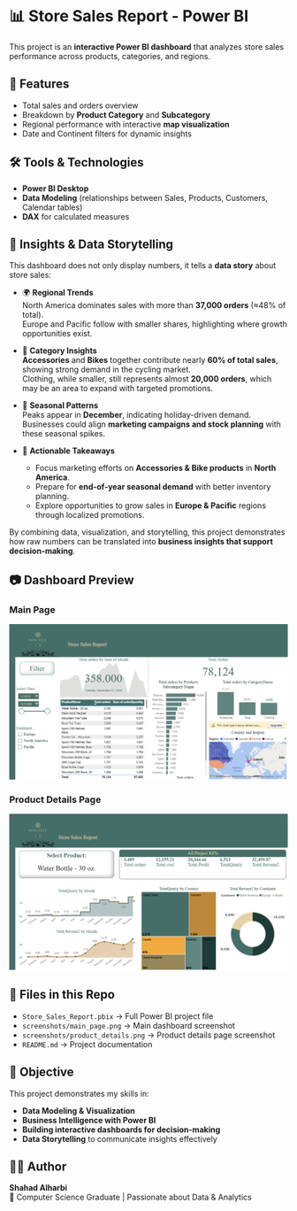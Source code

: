 # 📊 Store Sales Report - Power BI

This project is an **interactive Power BI dashboard** that analyzes store sales performance across products, categories, and regions.


## 🚀 Features
- Total sales and orders overview  
- Breakdown by **Product Category** and **Subcategory**  
- Regional performance with interactive **map visualization**  
- Date and Continent filters for dynamic insights  



## 🛠 Tools & Technologies
- **Power BI Desktop**  
- **Data Modeling** (relationships between Sales, Products, Customers, Calendar tables)  
- **DAX** for calculated measures  


## 📖 Insights & Data Storytelling

This dashboard does not only display numbers, it tells a **data story** about store sales:

- 🌍 **Regional Trends**  
  North America dominates sales with more than **37,000 orders** (≈48% of total).  
  Europe and Pacific follow with smaller shares, highlighting where growth opportunities exist.  

- 🛒 **Category Insights**  
  **Accessories** and **Bikes** together contribute nearly **60% of total sales**, showing strong demand in the cycling market.  
  Clothing, while smaller, still represents almost **20,000 orders**, which may be an area to expand with targeted promotions.  

- 📆 **Seasonal Patterns**  
  Peaks appear in **December**, indicating holiday-driven demand.  
  Businesses could align **marketing campaigns and stock planning** with these seasonal spikes.  

- 🔑 **Actionable Takeaways**  
  - Focus marketing efforts on **Accessories & Bike products** in **North America**.  
  - Prepare for **end-of-year seasonal demand** with better inventory planning.  
  - Explore opportunities to grow sales in **Europe & Pacific** regions through localized promotions.  

By combining data, visualization, and storytelling, this project demonstrates how raw numbers can be translated into **business insights that support decision-making**.



## 📷 Dashboard Preview

### Main Page  
![Main Dashboard](screenshots/main_page.png)  

### Product Details Page  
![Product Details Dashboard](screenshots/product_details.png)  



## 📁 Files in this Repo
- `Store_Sales_Report.pbix` → Full Power BI project file  
- `screenshots/main_page.png` → Main dashboard screenshot  
- `screenshots/product_details.png` → Product details page screenshot  
- `README.md` → Project documentation  



## 🎯 Objective
This project demonstrates my skills in:  
- **Data Modeling & Visualization**  
- **Business Intelligence with Power BI**  
- **Building interactive dashboards for decision-making**  
- **Data Storytelling** to communicate insights effectively  


## 👩‍💻 Author
**Shahad Alharbi**  
📌 Computer Science Graduate | Passionate about Data & Analytics  


